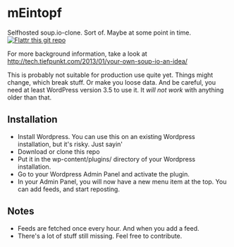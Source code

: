# mEintopf

Selfhosted soup.io-clone. Sort of. Maybe at some point in time. [![Flattr this git repo](http://api.flattr.com/button/flattr-badge-large.png)](https://flattr.com/submit/auto?user_id=tiefpunkt&url=http://github.com/meintopf/meintopf&title=meintopf&language=&tags=github&category=software)

For more background information, take a look at http://tech.tiefpunkt.com/2013/01/your-own-soup-io-an-idea/

This is probably not suitable for production use quite yet. Things might change, which break stuff. Or make you loose data. And be careful, you need at least WordPress version 3.5 to use it. It _will not work_ with anything older than that.

## Installation
* Install Wordpress. You can use this on an existing Wordpress installation, but it's risky. Just sayin'
* Download or clone this repo
* Put it in the wp-content/plugins/ directory of your Wordpress installation. 
* Go to your Wordpress Admin Panel and activate the plugin.
* In your Admin Panel, you will now have a new menu item at the top. You can add feeds, and start reposting.

## Notes
* Feeds are fetched once every hour. And when you add a feed.
* There's a lot of stuff still missing. Feel free to contribute.
